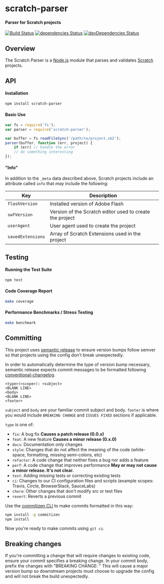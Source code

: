# scratch-parser

#### Parser for Scratch projects

[![Build Status](https://travis-ci.org/LLK/scratch-parser.svg?branch=develop)](https://travis-ci.org/LLK/scratch-parser)
[![dependencies Status](https://david-dm.org/llk/scratch-parser/status.svg)](https://david-dm.org/llk/scratch-parser)
[![devDependencies Status](https://david-dm.org/llk/scratch-parser/dev-status.svg)](https://david-dm.org/llk/scratch-parser?type=dev)

## Overview
The Scratch Parser is a [Node.js](https://nodejs.org) module that parses and validates [Scratch](https://scratch.mit.edu) projects.

## API

#### Installation
```bash
npm install scratch-parser
```

#### Basic Use
```js
var fs = require('fs');
var parser = require('scratch-parser');

var buffer = fs.readFileSync('/path/to/project.sb2');
parser(buffer, function (err, project) {
    if (err) // handle the error
    // do something interesting
});
```

#### "Info"
In addition to the `_meta` data described above, Scratch projects include an attribute called `info` that *may* include the following:

| Key               | Description                                              |
| ----------------- | -------------------------------------------------------- |
| `flashVersion`    | Installed version of Adobe Flash                         |
| `swfVersion`      | Version of the Scratch editor used to create the project |
| `userAgent`       | User agent used to create the project                    |
| `savedExtensions` | Array of Scratch Extensions used in the project          |

## Testing

#### Running the Test Suite
```bash
npm test
```

#### Code Coverage Report
```bash
make coverage
```

#### Performance Benchmarks / Stress Testing
```bash
make benchmark
```

## Committing
This project uses [semantic release](https://github.com/semantic-release/semantic-release)
to ensure version bumps follow semver so that projects using the config don't
break unexpectedly.

In order to automatically determine the type of version bump necessary, semantic
release expects commit messages to be formatted following
[conventional-changelog](https://github.com/bcoe/conventional-changelog-standard/blob/master/convention.md).
```
<type>(<scope>): <subject>
<BLANK LINE>
<body>
<BLANK LINE>
<footer>
```

`subject` and `body` are your familiar commit subject and body. `footer` is
where you would include `BREAKING CHANGE` and `ISSUES FIXED` sections if
applicable.

`type` is one of:
* `fix`: A bug fix **Causes a patch release (0.0.x)**
* `feat`: A new feature **Causes a minor release (0.x.0)**
* `docs`: Documentation only changes
* `style`: Changes that do not affect the meaning of the code (white-space, formatting, missing semi-colons, etc)
* `refactor`: A code change that neither fixes a bug nor adds a feature
* `perf`: A code change that improves performance **May or may not cause a minor release. It's not clear.**
* `test`: Adding missing tests or correcting existing tests
* `ci`: Changes to our CI configuration files and scripts (example scopes: Travis, Circle, BrowserStack, SauceLabs)
* `chore`: Other changes that don't modify src or test files
* `revert`: Reverts a previous commit

Use the [commitizen CLI](https://github.com/commitizen/cz-cli) to make commits
formatted in this way:

```bash
npm install -g commitizen
npm install
```

Now you're ready to make commits using `git cz`.

## Breaking changes
If you're committing a change that will require changes to existing code, ensure
your commit specifies a breaking change.  In your commit body, prefix the changes with "BREAKING CHANGE: "
This will cause a major version bump so downstream projects must choose to upgrade
the config and will not break the build unexpectedly.
